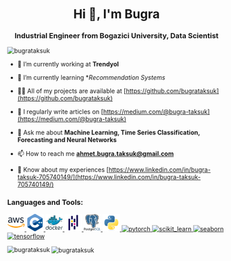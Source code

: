 <h1 align="center">Hi 👋, I'm Bugra</h1>
<h3 align="center">Industrial Engineer from Bogazici University, Data Scientist </h3>

<p align="left"> <img src="https://komarev.com/ghpvc/?username=bugrataksuk&label=Profile%20views&color=0e75b6&style=flat" alt="bugrataksuk" /> </p>

- 🔭 I’m currently working at **Trendyol**

- 🌱 I’m currently learning **Recommendation Systems*

- 👨‍💻 All of my projects are available at [https://github.com/bugrataksuk](https://github.com/bugrataksuk)

- 📝 I regularly write articles on [https://medium.com/@bugra-taksuk](https://medium.com/@bugra-taksuk)

- 💬 Ask me about **Machine Learning, Time Series Classification, Forecasting and Neural Networks**

- 📫 How to reach me **ahmet.bugra.taksuk@gmail.com**

- 📄 Know about my experiences [https://www.linkedin.com/in/bugra-taksuk-705740149/](https://www.linkedin.com/in/bugra-taksuk-705740149/)



<h3 align="left">Languages and Tools:</h3>
<p align="left"> <a href="https://aws.amazon.com" target="_blank" rel="noreferrer"> <img src="https://raw.githubusercontent.com/devicons/devicon/master/icons/amazonwebservices/amazonwebservices-original-wordmark.svg" alt="aws" width="40" height="40"/> </a> <a href="https://www.w3schools.com/cpp/" target="_blank" rel="noreferrer"> <img src="https://raw.githubusercontent.com/devicons/devicon/master/icons/cplusplus/cplusplus-original.svg" alt="cplusplus" width="40" height="40"/> </a> <a href="https://www.docker.com/" target="_blank" rel="noreferrer"> <img src="https://raw.githubusercontent.com/devicons/devicon/master/icons/docker/docker-original-wordmark.svg" alt="docker" width="40" height="40"/> </a> <a href="https://pandas.pydata.org/" target="_blank" rel="noreferrer"> <img src="https://raw.githubusercontent.com/devicons/devicon/2ae2a900d2f041da66e950e4d48052658d850630/icons/pandas/pandas-original.svg" alt="pandas" width="40" height="40"/> </a> <a href="https://www.postgresql.org" target="_blank" rel="noreferrer"> <img src="https://raw.githubusercontent.com/devicons/devicon/master/icons/postgresql/postgresql-original-wordmark.svg" alt="postgresql" width="40" height="40"/> </a> <a href="https://www.python.org" target="_blank" rel="noreferrer"> <img src="https://raw.githubusercontent.com/devicons/devicon/master/icons/python/python-original.svg" alt="python" width="40" height="40"/> </a> <a href="https://pytorch.org/" target="_blank" rel="noreferrer"> <img src="https://www.vectorlogo.zone/logos/pytorch/pytorch-icon.svg" alt="pytorch" width="40" height="40"/> </a> <a href="https://scikit-learn.org/" target="_blank" rel="noreferrer"> <img src="https://upload.wikimedia.org/wikipedia/commons/0/05/Scikit_learn_logo_small.svg" alt="scikit_learn" width="40" height="40"/> </a> <a href="https://seaborn.pydata.org/" target="_blank" rel="noreferrer"> <img src="https://seaborn.pydata.org/_images/logo-mark-lightbg.svg" alt="seaborn" width="40" height="40"/> </a> <a href="https://www.tensorflow.org" target="_blank" rel="noreferrer"> <img src="https://www.vectorlogo.zone/logos/tensorflow/tensorflow-icon.svg" alt="tensorflow" width="40" height="40"/> </a> </p>

<p><img align="left" src="https://github-readme-stats.vercel.app/api/top-langs?username=bugrataksuk&show_icons=true&locale=en&layout=compact" alt="bugrataksuk" /></p>

<p>&nbsp;<img align="center" src="https://github-readme-stats.vercel.app/api?username=bugrataksuk&show_icons=true&locale=en" alt="bugrataksuk" /></p>

